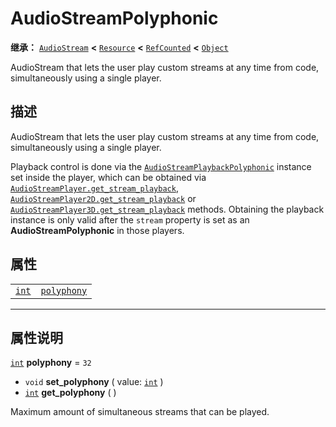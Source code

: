 <!-- ⚠ 请勿编辑本文件 ⚠ -->
<!-- 本文档使用脚本从 WeDot 引擎源码仓库生成。 -->
<!-- 生成脚本：https://github.com/WeDot-Engine/WeDot/tree/4.3/doc/tools/make_md.py； -->
<!-- 原文件：https://github.com/WeDot-Engine/WeDot/tree/4.3/doc/classes/AudioStreamPolyphonic.xml。 -->

<div id="_class_audiostreampolyphonic"></div>

# AudioStreamPolyphonic

**继承：** [`AudioStream`](class_audiostream.md) **<** [`Resource`](class_resource.md) **<** [`RefCounted`](class_refcounted.md) **<** [`Object`](class_object.md)

AudioStream that lets the user play custom streams at any time from code, simultaneously using a single player.

## 描述

AudioStream that lets the user play custom streams at any time from code, simultaneously using a single player.

Playback control is done via the [`AudioStreamPlaybackPolyphonic`](class_audiostreamplaybackpolyphonic.md) instance set inside the player, which can be obtained via [`AudioStreamPlayer.get_stream_playback`](class_audiostreamplayer.md#class_audiostreamplayer_method_get_stream_playback), [`AudioStreamPlayer2D.get_stream_playback`](class_audiostreamplayer2d.md#class_audiostreamplayer2d_method_get_stream_playback) or [`AudioStreamPlayer3D.get_stream_playback`](class_audiostreamplayer3d.md#class_audiostreamplayer3d_method_get_stream_playback) methods. Obtaining the playback instance is only valid after the `stream` property is set as an **AudioStreamPolyphonic** in those players.

## 属性

|||
|:-:|:--|
| [`int`](class_int.md) | [`polyphony`](class_audiostreampolyphonic.md#class_audiostreampolyphonic_property_polyphony) | ``32`` |

<!-- rst-class:: classref-section-separator -->

---

## 属性说明

<div id="_class_audiostreampolyphonic_property_polyphony"></div>

[`int`](class_int.md) **polyphony** = ``32`` <div id="class_audiostreampolyphonic_property_polyphony"></div>

- `void` **set_polyphony** ( value: [`int`](class_int.md) )
- [`int`](class_int.md) **get_polyphony** ( )

Maximum amount of simultaneous streams that can be played.

[^virtual]: 本方法通常需要用户覆盖才能生效。
[^const]: 本方法无副作用，不会修改该实例的任何成员变量。
[^vararg]: 本方法除了能接受在此处描述的参数外，还能够继续接受任意数量的参数。
[^constructor]: 本方法用于构造某个类型。
[^static]: 调用本方法无需实例，可直接使用类名进行调用。
[^operator]: 本方法描述的是使用本类型作为左操作数的有效运算符。
[^bitfield]: 这个值是由下列位标志构成位掩码的整数。
[^void]: 无返回值。
